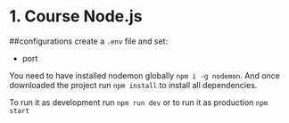 # 1. Course Node.js
##configurations
create a ```.env``` file and set:
 - port 

You need to have installed nodemon globally ```npm i -g nodemon```.
And once downloaded the project run ```npm install``` to install all dependencies.

To run it as development run ```npm run dev``` or to run it as production ```npm start ```


